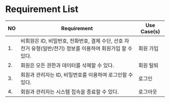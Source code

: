 # Requirement List

| NO | Requirement   | Use Case(s) |
|---|---|---|
| 1. | 비회원은 ID, 비밀번호, 전화번호, 결제 수단, 선호 자전거 유형(일반/전기) 정보를 이용하여 회원가입 할 수 있다. | 회원 가입 |
| 2. | 회원은 모든 권한과 데이터를 삭제할 수 있다. | 회원 탈퇴 |
| 3. | 회원과 관리자는 ID, 비밀번호를 이용하여 로그인할 수 있다. | 로그인 |
| 4. | 회원과 관리자는 시스템 접속을 종료할 수 있다. | 로그아웃 |
